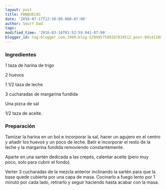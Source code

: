 ```yaml
---
layout: post
title: PANQUECAS
date: '2010-07-17T12:30:00.000-07:00'
author: Smurf Dad
tags: 
modified_time: '2016-03-16T01:52:59.041-07:00'
blogger_id: tag:blogger.com,1999:blog-5299957599287034512.post-8914118860686590172
---
```


<h3>Ingredientes</h3>

1 taza de harina de trigo

2 huevos

1 1/2 taza de leche

3 cucharadas de margarina fundida

Una pizca de sal

1/2 taza de aceite.

<h3>Preparación</h3>

Tamizar la harina en un bol e incorporar la sal, hacer un agujero en el centro y añadir los huevos y un poco de leche. Batir e incorporar el resto de la leche y la margarina fundida removiendo constantemente.

Aparte en una sartén dedicada a las crepés, calentar aceite (pero muy poco, solo para cubrir el fondo).

Verter 3 cucharadas de la mezcla anterior inclinando la sartén para que la base quede cubierta por una capa de masa. Cocinarlo a fuego lento por 1 minuto por cada lado, retirarlo y seguir haciendo hasta acabar con la masa.

